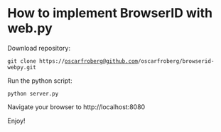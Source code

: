 How to implement BrowserID with web.py
======================================

Download repository:

<code>git clone https://oscarfroberg@github.com/oscarfroberg/browserid-webpy.git</code>

Run the python script:

<code>python server.py</code>

Navigate your browser to http://localhost:8080

Enjoy!
